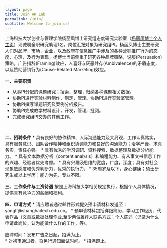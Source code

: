 ```yaml
---
layout: page
title: Join AR Lab
permalink: /join/
subtitle: Welcome to join us!
---
```


上海科技大学创业与管理学院杨丽凤博士研究组态度研究实验室（<a href="http://sem.shanghaitech.edu.cn/2018/0702/c3525a28655/page.htm">杨丽凤博士个人主页</a>）现诚聘全职研究助理1名，岗位汇报对象为研究组PI。杨丽凤博士主要研究人们对品牌，市场，企业，以及政府在信息推广中涉及的各种营销推广行为的态度，心理，及行为表现。杨博士当前侧重于研究各种品牌策略，说服(Persuasion)策略，广告措辞(Framing)效应，人喜好与厌恶并存(Ambivalence)的矛盾态度， 以及赞助营销行为(Cause-Related Marketing)效应。 
<br>
<br>
<b>一、主要职责</b>
* 从事PI分配的课题研究；搜索，整理，归纳各种课题相关数据。
* 协助PI进行实验材料制作，制定，管理。协助PI进行实验室管理。
* 协助PI撰写课题研究及案例分析报告。 
* 协助PI完成教学材料设计，开发，管理，批阅。
* 完成研究组PI交办的其他工作。
<br>
<br>
<b>二、招聘条件</b>
* 具有良好的协作精神、人际沟通能力及大局观，工作认真踏实，具有服务意识、团队合作精神和组织协调能力和良好的沟通能力；治学严谨、求真务实，责任心强。 
* 具有优秀的学习调研、资料搜索、数据整理及数据分析能力。
* 具有文本数据分析（content analysis）和编程能力、有从事文书信息工作的兴趣、经验者优先考虑。
* 具有兴趣及思维的宽度，广度，深度；具有对社会现象敏感度和优秀判断力，优秀的执行力。
* 35周岁及以下，身心健康；硕士研究生或以上学历；能力为先，专业不限。
<br>
<br>
<b>三、工作条件与工资待遇</b>
按照上海科技大学相关规定执行，根据个人具体情况，提供具有竞争力的薪酬和福利。
<br>
<br>
<b>四、申请方式</b>
* 请应聘者通过邮件形式提交预申请材料发送至：yanglf@shanghaitech.edu.cn。
* 预申请材料包括详细简历，学习工作经历、代表作品（文章或数据处理作业,至少两位推荐人联系方式；个人陈述（记录为什么申请此岗位，认为能做什么样的工作，等）。
<br>
<br>
应聘时间：发布广告之日起，招满为止。<br>
* 对初审通过者，将另行通知面试时间。
* 招满即止。
